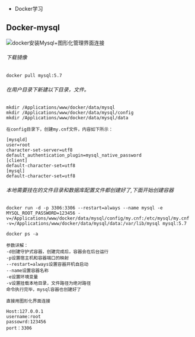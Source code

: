 - Docker学习

## Docker-mysql

![docker安装Mysql+图形化管理界面连接](https://www.jianshu.com/p/6d258e354766)

###### 下载镜像
```text
docker pull mysql:5.7
```

###### 在用户目录下新建以下目录，文件。
```text
mkdir /Applications/www/docker/data/mysql
mkdir /Applications/www/docker/data/mysql/config
mkdir /Applications/www/docker/data/mysql/data

在config目录下，创建my.cnf文件，内容如下所示：

[mysqld]
user=root
character-set-server=utf8
default_authentication_plugin=mysql_native_password
[client]
default-character-set=utf8
[mysql]
default-character-set=utf8
```

###### 本地需要挂在的文件目录和数据库配置文件都创建好了,下面开始创建容器
```text
docker run -d -p 3306:3306 --restart=always --name mysql -e MYSQL_ROOT_PASSWORD=123456 -v=/Applications/www/docker/data/mysql/config/my.cnf:/etc/mysql/my.cnf -v=/Applications/www/docker/data/mysql/data:/var/lib/mysql mysql:5.7

docker ps -a

参数详解：
-d创建守护式容器，创建完成后，容器会在后台运行
-p设置宿主机和容器端口的映射
--restart=always设置容器开机自启动
--name设置容器名称
-e设置环境变量
-v设置挂载本地目录，文件路径为绝对路径
命令执行完毕，mysql容器也创建好了

直接用图形化界面连接

Host:127.0.0.1
username:root
passowrd:123456
port：3306
```

